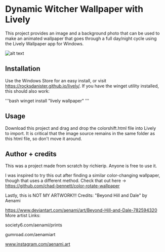 # Dynamic Witcher Wallpaper with Lively

This project provides an image and a background photo that can be used to make an animated wallpaper that goes through a full day/night cycle using the Lively Wallpaper app for Windows.

![alt text](https://github.com/richierip/Dynamic-Witcher-Wallpaper/blob/main/witchercapture.gif?raw=true)

## Installation

Use the Windows Store for an easy install, or visit https://rocksdanister.github.io/lively/. If you have the winget utility installed, this should also work:

'''bash
winget install "lively wallpaper"
'''

## Usage

Download this project and drag and drop the colorshift.html file into Lively to import. It is critical that the image source remains in the same folder as this html file, so don't move it around.

## Author + credits

This was a project made from scratch by richierip. Anyone is free to use it.

I was inspired to try this out after finding a similar color-changing wallpaper, though that uses a different method.  Check that out here -> https://github.com/chad-bennett/color-rotate-wallpaper

Lastly, this is NOT MY ARTWORK!!! Credits: "Beyond Hill and Dale" by Aenami
      
https://www.deviantart.com/aenami/art/Beyond-Hill-and-Dale-782594320 
  More artist Links:

society6.com/aenami/prints

gumroad.com/aenamiart 

www.instagram.com/aenami.art 

